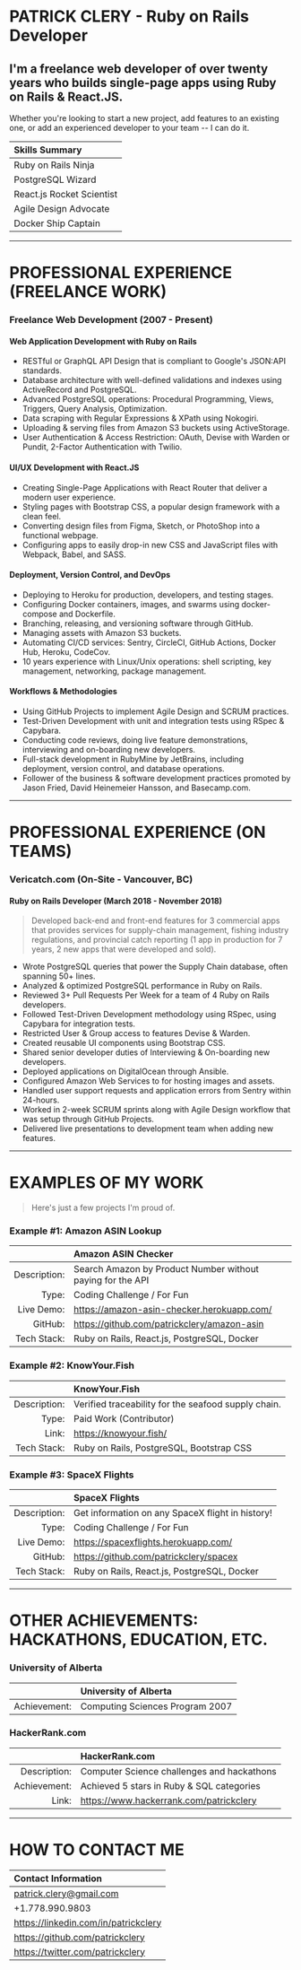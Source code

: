 PATRICK CLERY - Ruby on Rails Developer
=======================================

I'm a freelance web developer of over twenty years who builds
single-page apps using Ruby on Rails & React.JS.
------------------------------------------------

Whether you're looking to start a new project, add features to an
existing one, or add an experienced developer to your team -- I can do
it.

| Skills Summary            |
|:--------------------------|
| Ruby on Rails Ninja       |
| PostgreSQL Wizard         |
| React.js Rocket Scientist |
| Agile Design Advocate     |
| Docker Ship Captain       |


----------------------------------------
PROFESSIONAL EXPERIENCE (FREELANCE WORK)
========================================

### Freelance Web Development (2007 - Present)

#### Web Application Development with Ruby on Rails

- RESTful or GraphQL API Design that is compliant to Google's JSON:API
  standards.
- Database architecture with well-defined validations and indexes using
  ActiveRecord and PostgreSQL.
- Advanced PostgreSQL operations: Procedural Programming, Views,
  Triggers, Query Analysis, Optimization.
- Data scraping with Regular Expressions & XPath using Nokogiri.
- Uploading & serving files from Amazon S3 buckets using ActiveStorage.
- User Authentication & Access Restriction: OAuth, Devise with Warden or
  Pundit, 2-Factor Authentication with Twilio.

#### UI/UX Development with React.JS

- Creating Single-Page Applications with React Router that deliver a
  modern user experience.
- Styling pages with Bootstrap CSS, a popular design framework with a
  clean feel.
- Converting design files from Figma, Sketch, or PhotoShop into a
  functional webpage.
- Configuring apps to easily drop-in new CSS and JavaScript files with
  Webpack, Babel, and SASS.

#### Deployment, Version Control, and DevOps

- Deploying to Heroku for production, developers, and testing stages.
- Configuring Docker containers, images, and swarms using docker-compose
  and Dockerfile.
- Branching, releasing, and versioning software through GitHub.
- Managing assets with Amazon S3 buckets.
- Automating CI/CD services: Sentry, CircleCI, GitHub Actions, Docker
  Hub, Heroku, CodeCov.
- 10 years experience with Linux/Unix operations: shell scripting, key
  management, networking, package management.

#### Workflows & Methodologies

- Using GitHub Projects to implement Agile Design and SCRUM practices.
- Test-Driven Development with unit and integration tests using RSpec &
  Capybara.
- Conducting code reviews, doing live feature demonstrations,
  interviewing and on-boarding new developers.
- Full-stack development in RubyMine by JetBrains, including deployment,
  version control, and database operations.
- Follower of the business & software development practices promoted by
  Jason Fried, David Heinemeier Hansson, and Basecamp.com.


----------------------------------
PROFESSIONAL EXPERIENCE (ON TEAMS)
==================================

### Vericatch.com (On-Site - Vancouver, BC)

#### Ruby on Rails Developer (March 2018 - November 2018)

>Developed back-end and front-end features for 3 commercial apps that
>provides services for supply-chain management, fishing industry
>regulations, and provincial catch reporting (1 app in production for 7
>years, 2 new apps that were developed and sold).

- Wrote PostgreSQL queries that power the Supply Chain database, often
  spanning 50+ lines.
- Analyzed & optimized PostgreSQL performance in Ruby on Rails.
- Reviewed 3+ Pull Requests Per Week for a team of 4 Ruby on Rails
  developers.
- Followed Test-Driven Development methodology using RSpec, using
  Capybara for integration tests.
- Restricted User & Group access to features Devise & Warden.
- Created reusable UI components using Bootstrap CSS.
- Shared senior developer duties of Interviewing & On-boarding new
  developers.
- Deployed applications on DigitalOcean through Ansible.
- Configured Amazon Web Services to for hosting images and assets.
- Handled user support requests and application errors from Sentry
  within 24-hours.
- Worked in 2-week SCRUM sprints along with Agile Design workflow that
  was setup through GitHub Projects.
- Delivered live presentations to development team when adding new
  features.


-------------------
EXAMPLES OF MY WORK
===================

> Here's just a few projects I'm proud of.

### Example #1: Amazon ASIN Lookup

|              | Amazon ASIN Checker                                        |
|-------------:|:-----------------------------------------------------------|
| Description: | Search Amazon by Product Number without paying for the API |
|        Type: | Coding Challenge / For Fun                                 |
|   Live Demo: | https://amazon-asin-checker.herokuapp.com/                 |
|      GitHub: | https://github.com/patrickclery/amazon-asin                |
|  Tech Stack: | Ruby on Rails, React.js, PostgreSQL, Docker                |


### Example #2: KnowYour.Fish

|              | KnowYour.Fish                                       |
|-------------:|:----------------------------------------------------|
| Description: | Verified traceability for the seafood supply chain. |
|        Type: | Paid Work (Contributor)                             |
|        Link: | https://knowyour.fish/                              |
|  Tech Stack: | Ruby on Rails, PostgreSQL, Bootstrap CSS            |


### Example #3: SpaceX Flights

|              | SpaceX Flights                                   |
|-------------:|:-------------------------------------------------|
| Description: | Get information on any SpaceX flight in history! |
|        Type: | Coding Challenge / For Fun                       |
|   Live Demo: | https://spacexflights.herokuapp.com/             |
|      GitHub: | https://github.com/patrickclery/spacex           |
|  Tech Stack: | Ruby on Rails, React.js, PostgreSQL, Docker      |


-----------------------------------------------
OTHER ACHIEVEMENTS: HACKATHONS, EDUCATION, ETC.
===============================================

### University of Alberta

|              | University of Alberta           |
|-------------:|:--------------------------------|
| Achievement: | Computing Sciences Program 2007 |

### HackerRank.com

|              | HackerRank.com                             |
|-------------:|:-------------------------------------------|
| Description: | Computer Science challenges and hackathons |
| Achievement: | Achieved 5 stars in Ruby & SQL categories  |
|        Link: | https://www.hackerrank.com/patrickclery    |

-----------------
HOW TO CONTACT ME
=================

| Contact Information                  |
|:-------------------------------------|
| patrick.clery@gmail.com              |
| +1.778.990.9803                      |
| https://linkedin.com/in/patrickclery |
| https://github.com/patrickclery      |
| https://twitter.com/patrickclery     |

